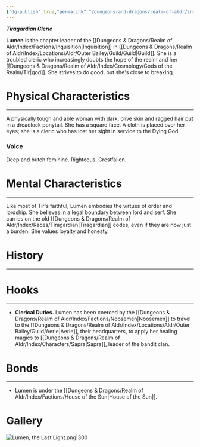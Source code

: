 ```yaml
---
{"dg-publish":true,"permalink":"/dungeons-and-dragons/realm-of-aldr/index/characters/lumen-the-last-light/"}
---
```


***Tiragardian Cleric***

**Lumen** is the chapter leader of the [[Dungeons & Dragons/Realm of Aldr/Index/Factions/Inquisition\|Inquisition]] in [[Dungeons & Dragons/Realm of Aldr/Index/Locations/Aldr/Outer Bailey/Guild/Guild\|Guild]]. She is a troubled cleric who increasingly doubts the hope of the realm and her [[Dungeons & Dragons/Realm of Aldr/Index/Cosmology/Gods of the Realm/Tir\|god]]. She strives to do good, but she's close to breaking.
# Physical Characteristics
---
A physically tough and able woman with dark, olive skin and ragged hair put in a dreadlock ponytail. She has a square face. A cloth is placed over her eyes; she is a cleric who has lost her sight in service to the Dying God.
### Voice
Deep and butch feminine. Righteous. Crestfallen.
# Mental Characteristics
---
Like most of Tir's faithful, Lumen embodies the virtues of order and lordship. She believes in a legal boundary between lord and serf. She carries on the old [[Dungeons & Dragons/Realm of Aldr/Index/Races/Tiragardian\|Tiragardian]] codes, even if they are now just a burden. She values loyalty and honesty.
# History
---
# Hooks
---
- **Clerical Duties.** Lumen has been coerced by the [[Dungeons & Dragons/Realm of Aldr/Index/Factions/Noosemen\|Noosemen]] to travel to the [[Dungeons & Dragons/Realm of Aldr/Index/Locations/Aldr/Outer Bailey/Guild/Aerie\|Aerie]], their headquarters, to apply her healing magics to [[Dungeons & Dragons/Realm of Aldr/Index/Characters/Sapra\|Sapra]], leader of the bandit clan.
# Bonds
---
- Lumen is under the [[Dungeons & Dragons/Realm of Aldr/Index/Factions/House of the Sun\|House of the Sun]].
# Gallery
![Lumen, the Last Light.png|300](/img/user/Attachments/Dungeons%20&%20Dragons%20Attachments/Lumen,%20the%20Last%20Light.png)